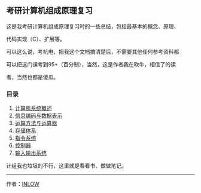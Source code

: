 ## 考研计算机组成原理复习



这是我考研计算机组成原理复习时的一些总结，包括最基本的概念、原理、

代码实现（C）、扩展等。

可以这么说，考杭电，把我这个文档搞清楚后，不需要其他任何参考资料都

可以把这门课考到95+（百分制），当然，这是作者我在吹牛，相信了的读

者，当然也都是傻瓜。



### 目录

1. [计算机系统概述](./1计算机系统概述/README.md)
2. [信息编码与数据表示](./2信息编码与数据表示/README.md)
3. [运算方法与运算器](./3运算方法与运算器/README.md)
4. [存储体系](./4存储体系/README.md)
5. [指令系统](./5指令系统/README.md)
6. [控制器](./6控制器/README.md)
7. [输入输出系统](./7输入输出系统/README.md)















计组我也垃圾的不行，这里就是看看书、做做笔记。

---

作者：[INLOW](https://www.github.com/qvjp "Qv Junping")